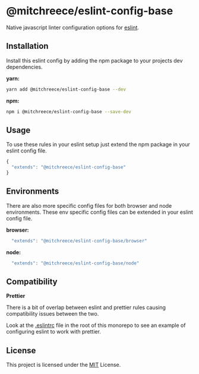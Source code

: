 # @mitchreece/eslint-config-base

Native javascript linter configuration options for [eslint](https://eslint.org/). 

## Installation
Install this eslint config by adding the npm package to your projects dev dependencies.

**yarn:**
```zsh
yarn add @mitchreece/eslint-config-base --dev
```

**npm:**
```zsh
npm i @mitchreece/eslint-config-base --save-dev
```
## Usage

To use these rules in your eslint setup just extend the npm package in your eslint config file.

```javascript
{
  "extends": "@mitchreece/eslint-config-base"
}
```

## Environments

There are also more specific config files for both browser and node environments. These env specific config files can be extended in your eslint config file.

**browser:**

```javascript
  "extends": "@mitchreece/eslint-config-base/browser"
```

**node:**
```javascript
  "extends": "@mitchreece/eslint-config-base/node"
```

## Compatibility

**Prettier**

There is a bit of overlap between eslint and prettier rules causing compatibility issues between the two.

Look at the [.eslintrc](https://github.com/mitchreece/front-end-toolkit/blob/feature/eslint-standard-config/.eslintrc) file in the root of this monorepo to see an example of configuring eslint to work with prettier.

## License

This project is licensed under the [MIT](https://github.com/mitchreece/front-end-toolkit/blob/feature/eslint-standard-config/LICENSE) License.
